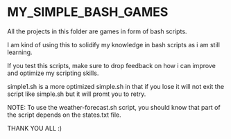 # MY_SIMPLE_BASH_GAMES


All the projects in this folder are games in form of bash scripts.


I am kind of using this to solidify my knowledge in bash scripts as i am still learning.


If you test this scripts, make sure to drop feedback on how i can improve and optimize my scripting skills.


simple1.sh is a more optimized simple.sh in that if you lose it will not exit the script like simple.sh but it will promt you to retry.


NOTE: To use the weather-forecast.sh script, you should know that part of the script depends on the states.txt file.


THANK YOU ALL :)
